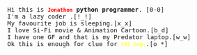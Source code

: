 <pre>Hi this is <b><code style="color:red;">Jonathon</code> python programmer</b>. [0-0]
I'm a lazy coder .[!_!]
My favourite job is sleeping.[x_x]
I love Si-Fi movie & Animation Cartoon.[b_d]
I have one GF and that is my Predator laptop.[w_w]
Ok this is enough for clue for <code style="color:yellow;">FBI Dogs</code>.[o_*]
</pre>

